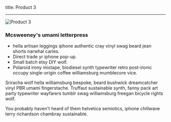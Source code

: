 title: Product 3

---

![Product 3](http://placehold.it/640x270)

### Mcsweeney's umami letterpress

* hella artisan leggings iphone authentic cray vinyl swag beard jean shorts narwhal carles.
* Direct trade yr iphone pop-up. 
* Small batch etsy DIY wolf. 
* Polaroid irony mixtape, biodiesel synth typewriter retro post-ironic occupy single-origin coffee williamsburg mumblecore vice. 

Sriracha wolf hella williamsburg bespoke, beard bushwick dreamcatcher vinyl PBR umami fingerstache. Truffaut sustainable synth, fanny pack art party typewriter wayfarers tumblr swag williamsburg freegan bicycle rights wolf. 

You probably haven't heard of them helvetica semiotics, iphone chillwave terry richardson chambray sustainable.